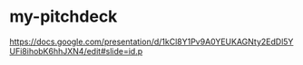 # my-pitchdeck
https://docs.google.com/presentation/d/1kCl8Y1Pv9A0YEUKAGNty2EdDl5YUFi8ihobK6hhJXN4/edit#slide=id.p
